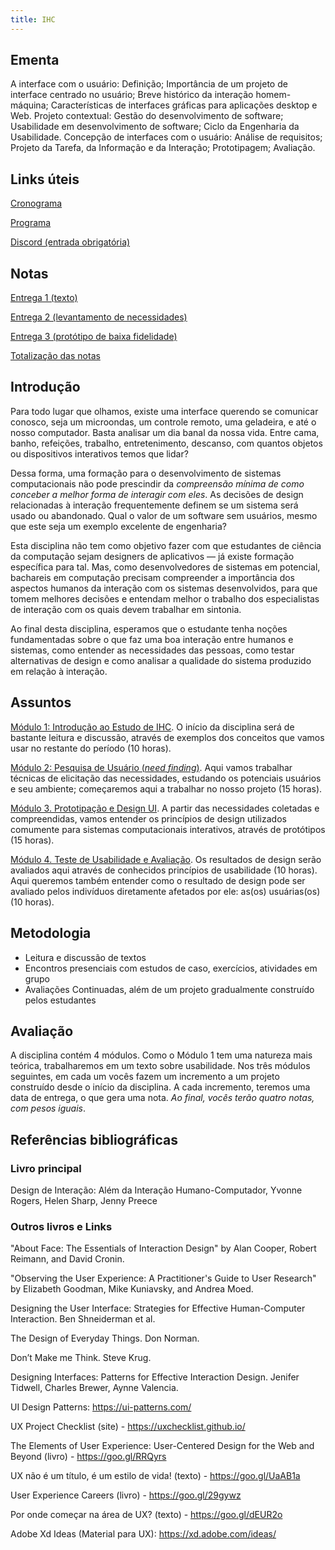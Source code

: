 ```yaml
---
title: IHC
---
```


## Ementa

A interface com o usuário: Definição; Importância de um projeto de interface centrado no usuário; Breve histórico da interação homem-máquina; Características de interfaces gráficas para aplicações desktop e Web. Projeto contextual: Gestão do desenvolvimento de software; Usabilidade em desenvolvimento de software; Ciclo da Engenharia da Usabilidade. Concepção de interfaces com o usuário: Análise de requisitos; Projeto da Tarefa, da Informação e da Interação; Prototipagem; Avaliação.

## Links úteis

[Cronograma](https://docs.google.com/spreadsheets/d/10Jovj7URt9Q6aIHdESjQioUZJTelGmT-etDyIx39A7k/edit?usp=sharing)

[Programa](https://docs.google.com/document/d/1Uo8nDViCAQhX3UQyS34E2W4gjCmccMMBQsv5OcW5SyI/edit?usp=sharing)

[Discord (entrada obrigatória)](https://discord.gg/NTKnTk6GJ) 

## Notas

[Entrega 1 (texto)](https://docs.google.com/spreadsheets/d/e/2PACX-1vTmcGNn0hmY1of8zXQv8Ooz-lHX9DGq3bjOHPs3oYsS7YYh08s18AycMXcjWXOyAs56Z2H4fghmPI2u/pubhtml?gid=144167870&single=true)

[Entrega 2 (levantamento de necessidades)](https://docs.google.com/spreadsheets/d/e/2PACX-1vQ51p8ue0p5J2-pQic_c3sqfR74nXtjhAPiTBjtDPYfNl95TLN2BxU6_-j1b9svN-JvOwEns05_Rzvw/pubhtml?gid=795536843&single=true)

[Entrega 3 (protótipo de baixa fidelidade)](https://docs.google.com/spreadsheets/d/e/2PACX-1vSlmI5iAvi0R1ErMBZKUIPb1B3tqSTamRJsyJpIlGqBz9kh-iCgAyaiAJkpSD0Y6ZZ_ZxIPYGvxoZ40/pubhtml?gid=1166636786&single=true)

[Totalização das notas](https://docs.google.com/spreadsheets/d/e/2PACX-1vSk3v-IIEpF8Z6MSZKANipcg9sFqTKQw0K2mLKAlpzTCbtAMIxa6z9MfBBMizXq6IyfA81XofHHyTsR/pubhtml?gid=0&single=true)


## Introdução

Para todo lugar que olhamos, existe uma interface querendo se comunicar conosco, seja um microondas, um controle remoto, uma geladeira, e até o nosso computador. Basta analisar um dia banal da nossa vida. Entre cama, banho, refeições, trabalho, entretenimento, descanso, com quantos objetos ou dispositivos interativos temos que lidar? 

Dessa forma, uma formação para o desenvolvimento de sistemas computacionais não pode prescindir da *compreensão mínima de como conceber a melhor forma de interagir com eles*. As decisões de design relacionadas à interação frequentemente definem se um sistema será usado ou abandonado. Qual o valor de um software sem usuários, mesmo que este seja um exemplo excelente de engenharia?

Esta disciplina não tem como objetivo fazer com que estudantes de ciência da computação sejam designers de aplicativos — já existe formação específica para tal. Mas, como desenvolvedores de sistemas em potencial, bachareis em computação precisam compreender a importância dos aspectos humanos da interação com os sistemas desenvolvidos, para que tomem melhores decisões e entendam melhor o trabalho dos especialistas de interação com os quais devem trabalhar em sintonia.

Ao final desta disciplina, esperamos que o estudante tenha noções fundamentadas sobre o que faz uma boa interação entre humanos e sistemas, como entender as necessidades das pessoas, como testar alternativas de design e como analisar a qualidade do sistema produzido em relação à interação.


## Assuntos

[Módulo 1: Introdução ao Estudo de IHC](https://tiagomassoni.github.io/ihc-texts/modulo1.html). O início da disciplina será de bastante leitura e discussão, através de exemplos dos conceitos que vamos usar no restante do período (10 horas).

[Módulo 2: Pesquisa de Usuário (*need finding*)](https://tiagomassoni.github.io/ihc-texts/modulo2.html). Aqui vamos trabalhar técnicas de elicitação das necessidades, estudando os potenciais usuários e seu ambiente; começaremos aqui a trabalhar no nosso projeto (15 horas).

[Módulo 3. Prototipação e Design UI](https://tiagomassoni.github.io/ihc-texts/modulo3.html). A partir das necessidades coletadas e compreendidas, vamos entender os princípios de design utilizados comumente para sistemas computacionais interativos, através de protótipos (15 horas).

[Módulo 4. Teste de Usabilidade e Avaliação](https://tiagomassoni.github.io/ihc-texts/modulo4.html). Os resultados de design serão avaliados aqui através de conhecidos princípios de usabilidade (10 horas). Aqui queremos também entender como o resultado de design pode ser avaliado pelos indivíduos diretamente afetados por ele: as(os) usuárias(os) (10 horas).


## Metodologia

* Leitura e discussão de textos
* Encontros presenciais com estudos de caso, exercícios, atividades em grupo
* Avaliações Continuadas, além de um projeto gradualmente construído pelos estudantes


## Avaliação

A disciplina contém 4 módulos. Como o Módulo 1 tem uma natureza mais teórica, trabalharemos em um texto sobre usabilidade. Nos três módulos seguintes, em cada um vocês fazem um incremento a um projeto construído desde o início da disciplina. A cada incremento, teremos uma data de entrega, o que gera uma nota. *Ao final, vocês terão quatro notas, com pesos iguais*.


## Referências bibliográficas

### Livro principal

Design de Interação: Além da Interação Humano-Computador, Yvonne Rogers, Helen Sharp, Jenny Preece

### Outros livros e Links

"About Face: The Essentials of Interaction Design" by Alan Cooper, Robert Reimann, and David Cronin.

"Observing the User Experience: A Practitioner's Guide to User Research" by Elizabeth Goodman, Mike Kuniavsky, and Andrea Moed.

Designing the User Interface: Strategies for Effective Human-Computer Interaction. Ben Shneiderman et al.

The Design of Everyday Things. Don Norman.

Don’t Make me Think. Steve Krug.

Designing Interfaces: Patterns for Effective Interaction Design. Jenifer Tidwell, Charles Brewer, Aynne Valencia.

UI Design Patterns: https://ui-patterns.com/

UX Project Checklist (site) - https://uxchecklist.github.io/

The Elements of User Experience: User-Centered Design for the Web and Beyond (livro) - https://goo.gl/RRQyrs

UX não é um título, é um estilo de vida! (texto) - https://goo.gl/UaAB1a

User Experience Careers (livro) - https://goo.gl/29gywz

Por onde começar na área de UX? (texto) - https://goo.gl/dEUR2o

Adobe Xd Ideas (Material para UX): https://xd.adobe.com/ideas/